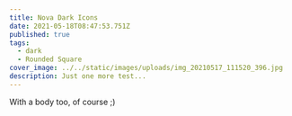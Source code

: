 ```yaml
---
title: Nova Dark Icons
date: 2021-05-18T08:47:53.751Z
published: true
tags:
  - dark
  - Rounded Square
cover_image: ../../static/images/uploads/img_20210517_111520_396.jpg
description: Just one more test...
---
```

With a body too, of course ;)